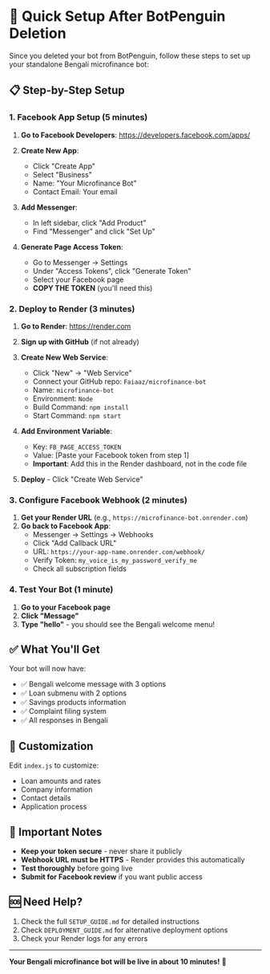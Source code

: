 # 🚀 Quick Setup After BotPenguin Deletion

Since you deleted your bot from BotPenguin, follow these steps to set up your standalone Bengali microfinance bot:

## 📋 Step-by-Step Setup

### 1. Facebook App Setup (5 minutes)

1. **Go to Facebook Developers**: https://developers.facebook.com/apps/
2. **Create New App**:
   - Click "Create App"
   - Select "Business"
   - Name: "Your Microfinance Bot"
   - Contact Email: Your email

3. **Add Messenger**:
   - In left sidebar, click "Add Product"
   - Find "Messenger" and click "Set Up"

4. **Generate Page Access Token**:
   - Go to Messenger → Settings
   - Under "Access Tokens", click "Generate Token"
   - Select your Facebook page
   - **COPY THE TOKEN** (you'll need this)

### 2. Deploy to Render (3 minutes)

1. **Go to Render**: https://render.com
2. **Sign up with GitHub** (if not already)
3. **Create New Web Service**:
   - Click "New" → "Web Service"
   - Connect your GitHub repo: `Faiaaz/microfinance-bot`
   - Name: `microfinance-bot`
   - Environment: `Node`
   - Build Command: `npm install`
   - Start Command: `npm start`

4. **Add Environment Variable**:
   - Key: `FB_PAGE_ACCESS_TOKEN`
   - Value: [Paste your Facebook token from step 1]
   - **Important**: Add this in the Render dashboard, not in the code file

5. **Deploy** - Click "Create Web Service"

### 3. Configure Facebook Webhook (2 minutes)

1. **Get your Render URL** (e.g., `https://microfinance-bot.onrender.com`)
2. **Go back to Facebook App**:
   - Messenger → Settings → Webhooks
   - Click "Add Callback URL"
   - URL: `https://your-app-name.onrender.com/webhook/`
   - Verify Token: `my_voice_is_my_password_verify_me`
   - Check all subscription fields

### 4. Test Your Bot (1 minute)

1. **Go to your Facebook page**
2. **Click "Message"**
3. **Type "hello"** - you should see the Bengali welcome menu!

## ✅ What You'll Get

Your bot will now have:
- ✅ Bengali welcome message with 3 options
- ✅ Loan submenu with 2 options
- ✅ Savings products information
- ✅ Complaint filing system
- ✅ All responses in Bengali

## 🔧 Customization

Edit `index.js` to customize:
- Loan amounts and rates
- Company information
- Contact details
- Application process

## 🚨 Important Notes

- **Keep your token secure** - never share it publicly
- **Webhook URL must be HTTPS** - Render provides this automatically
- **Test thoroughly** before going live
- **Submit for Facebook review** if you want public access

## 🆘 Need Help?

1. Check the full `SETUP_GUIDE.md` for detailed instructions
2. Check `DEPLOYMENT_GUIDE.md` for alternative deployment options
3. Check your Render logs for any errors

---

**Your Bengali microfinance bot will be live in about 10 minutes!** 🎉 